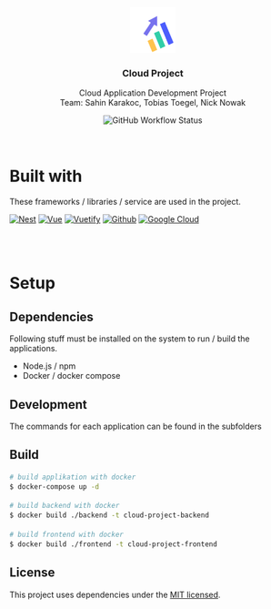 <!-- PROJECT LOGO -->
<br />
<div align="center">
    <img src="./frontend/public/favicon.svg" alt="Logo" width="80" height="80">
    <h3 align="center">Cloud Project</h3>
    <p align="center">
        Cloud Application Development Project
        <br>
        Team: Sahin Karakoc, Tobias Toegel, Nick Nowak
    </p>
    <img alt="GitHub Workflow Status" src="https://img.shields.io/github/actions/workflow/status/Nick Nowak/cloud-project/build.yml">
</div>
<br/>
<br/>

<!-- ABOUT THE PROJECT -->

# Built with

These frameworks / libraries / service are used in the project.

[![Nest][nest-logo]][nest-url]
[![Vue][vue-logo]][vue-url]
[![Vuetify][vuetify-logo]][vuetify-url]
[![Github][github-logo]][github-url]
[![Google Cloud][google-cloud-logo]][google-cloud-url]

<br>
<br>

# Setup

## Dependencies

Following stuff must be installed on the system to run / build the applications.

- Node.js / npm
- Docker / docker compose

## Development

The commands for each application can be found in the subfolders

## Build

```bash
# build applikation with docker
$ docker-compose up -d

# build backend with docker
$ docker build ./backend -t cloud-project-backend

# build frontend with docker
$ docker build ./frontend -t cloud-project-frontend
```

## License

This project uses dependencies under the [MIT licensed](LICENSE).

<!-- MARKDOWN LINKS & IMAGES -->

[vue-logo]: https://img.shields.io/badge/vuejs-%2335495e.svg?style=for-the-badge&logo=vuedotjs&logoColor=%234FC08D
[vue-url]: https://vuejs.org/
[vuetify-logo]: https://img.shields.io/badge/Vuetify-1867C0?style=for-the-badge&logo=vuetify&logoColor=AEDDFF
[vuetify-url]: https://vuetifyjs.com/en/
[nest-logo]: https://img.shields.io/badge/nestjs-%23E0234E.svg?style=for-the-badge&logo=nestjs&logoColor=white
[nest-url]: https://nestjs.com/
[github-logo]: https://img.shields.io/badge/github-%23121011.svg?style=for-the-badge&logo=github&logoColor=white
[github-url]: https://github.com/
[google-cloud-logo]: https://img.shields.io/badge/GoogleCloud-%234285F4.svg?style=for-the-badge&logo=google-cloud&logoColor=white
[google-cloud-url]: https://cloud.google.com/
